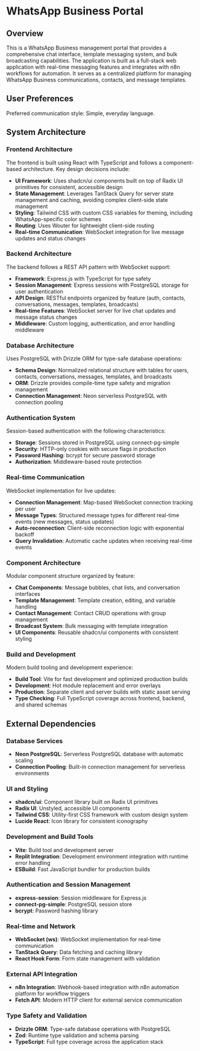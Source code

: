 # WhatsApp Business Portal

## Overview

This is a WhatsApp Business management portal that provides a comprehensive chat interface, template messaging system, and bulk broadcasting capabilities. The application is built as a full-stack web application with real-time messaging features and integrates with n8n workflows for automation. It serves as a centralized platform for managing WhatsApp Business communications, contacts, and message templates.

## User Preferences

Preferred communication style: Simple, everyday language.

## System Architecture

### Frontend Architecture
The frontend is built using React with TypeScript and follows a component-based architecture. Key design decisions include:

- **UI Framework**: Uses shadcn/ui components built on top of Radix UI primitives for consistent, accessible design
- **State Management**: Leverages TanStack Query for server state management and caching, avoiding complex client-side state management
- **Styling**: Tailwind CSS with custom CSS variables for theming, including WhatsApp-specific color schemes
- **Routing**: Uses Wouter for lightweight client-side routing
- **Real-time Communication**: WebSocket integration for live message updates and status changes

### Backend Architecture
The backend follows a REST API pattern with WebSocket support:

- **Framework**: Express.js with TypeScript for type safety
- **Session Management**: Express sessions with PostgreSQL storage for user authentication
- **API Design**: RESTful endpoints organized by feature (auth, contacts, conversations, messages, templates, broadcasts)
- **Real-time Features**: WebSocket server for live chat updates and message status changes
- **Middleware**: Custom logging, authentication, and error handling middleware

### Database Architecture
Uses PostgreSQL with Drizzle ORM for type-safe database operations:

- **Schema Design**: Normalized relational structure with tables for users, contacts, conversations, messages, templates, and broadcasts
- **ORM**: Drizzle provides compile-time type safety and migration management
- **Connection Management**: Neon serverless PostgreSQL with connection pooling

### Authentication System
Session-based authentication with the following characteristics:

- **Storage**: Sessions stored in PostgreSQL using connect-pg-simple
- **Security**: HTTP-only cookies with secure flags in production
- **Password Hashing**: bcrypt for secure password storage
- **Authorization**: Middleware-based route protection

### Real-time Communication
WebSocket implementation for live updates:

- **Connection Management**: Map-based WebSocket connection tracking per user
- **Message Types**: Structured message types for different real-time events (new messages, status updates)
- **Auto-reconnection**: Client-side reconnection logic with exponential backoff
- **Query Invalidation**: Automatic cache updates when receiving real-time events

### Component Architecture
Modular component structure organized by feature:

- **Chat Components**: Message bubbles, chat lists, and conversation interfaces
- **Template Management**: Template creation, editing, and variable handling
- **Contact Management**: Contact CRUD operations with group management
- **Broadcast System**: Bulk messaging with template integration
- **UI Components**: Reusable shadcn/ui components with consistent styling

### Build and Development
Modern build tooling and development experience:

- **Build Tool**: Vite for fast development and optimized production builds
- **Development**: Hot module replacement and error overlays
- **Production**: Separate client and server builds with static asset serving
- **Type Checking**: Full TypeScript coverage across frontend, backend, and shared schemas

## External Dependencies

### Database Services
- **Neon PostgreSQL**: Serverless PostgreSQL database with automatic scaling
- **Connection Pooling**: Built-in connection management for serverless environments

### UI and Styling
- **shadcn/ui**: Component library built on Radix UI primitives
- **Radix UI**: Unstyled, accessible UI components
- **Tailwind CSS**: Utility-first CSS framework with custom design system
- **Lucide React**: Icon library for consistent iconography

### Development and Build Tools
- **Vite**: Build tool and development server
- **Replit Integration**: Development environment integration with runtime error handling
- **ESBuild**: Fast JavaScript bundler for production builds

### Authentication and Session Management
- **express-session**: Session middleware for Express.js
- **connect-pg-simple**: PostgreSQL session store
- **bcrypt**: Password hashing library

### Real-time and Network
- **WebSocket (ws)**: WebSocket implementation for real-time communication
- **TanStack Query**: Data fetching and caching library
- **React Hook Form**: Form state management with validation

### External API Integration
- **n8n Integration**: Webhook-based integration with n8n automation platform for workflow triggers
- **Fetch API**: Modern HTTP client for external service communication

### Type Safety and Validation
- **Drizzle ORM**: Type-safe database operations with PostgreSQL
- **Zod**: Runtime type validation and schema parsing
- **TypeScript**: Full type coverage across the application stack